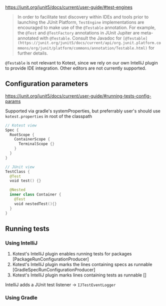https://junit.org/junit5/docs/current/user-guide/#test-engines


> In order to facilitate test discovery within IDEs and tools prior to launching the JUnit Platform, `TestEngine` implementations are encouraged to make use of the `@Testable` annotation. For example, the `@Test` and `@TestFactory` annotations in JUnit Jupiter are meta-annotated with `@Testable`. Consult the Javadoc for `[@Testable](https://junit.org/junit5/docs/current/api/org.junit.platform.commons/org/junit/platform/commons/annotation/Testable.html)` for further details.

`@Testable` is not relevant to Kotest, since we rely on our own IntelliJ plugin to provide IDE integration. Other editors are not currently supported.

## Configuration parameters
https://junit.org/junit5/docs/current/user-guide/#running-tests-config-params

Supported via gradle's systemProperties, but preferrably user's should use `kotest.properties` in root of the classpath

```kotlin
// Kotest view
Spec {
  RootScope {
    ContainerScope {
      TerminalScope {}
    }
  }
}

// JUnit view
TestClass {
  @Test
  void test() {}

  @Nested
  inner class Container {
    @Test
    void nestedTest(){}
  }
}
```

## Running tests

### Using IntelliJ

1. Kotest's IntelliJ plugin enables running tests for packages [PackageRunConfigurationProducer]
1. Kotest's IntelliJ plugin marks the lines containing specs as runnable [GradleSpecRunConfigurationProducer]
2. Kotest's IntelliJ plugin marks lines containing tests as runnable []

IntelliJ adds a JUnit test listener -> `IJTestEventLogger`

### Using Gradle
